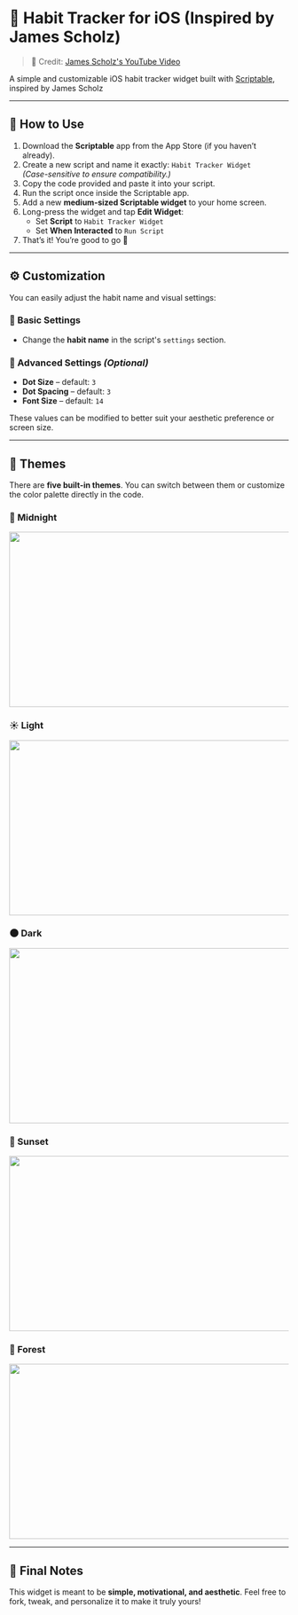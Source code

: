 # 🧠 Habit Tracker for iOS (Inspired by James Scholz)

> 🎥 Credit: [James Scholz's YouTube Video](https://youtu.be/Cu-IMFl37LA?t=138)

A simple and customizable iOS habit tracker widget built with [Scriptable](https://scriptable.app), inspired by James Scholz

---

## 📲 How to Use

1. Download the **Scriptable** app from the App Store (if you haven’t already).
2. Create a new script and name it exactly: `Habit Tracker Widget`  
   *(Case-sensitive to ensure compatibility.)*
3. Copy the code provided and paste it into your script.
4. Run the script once inside the Scriptable app.
5. Add a new **medium-sized Scriptable widget** to your home screen.
6. Long-press the widget and tap **Edit Widget**:
   - Set **Script** to `Habit Tracker Widget`
   - Set **When Interacted** to `Run Script`
7. That’s it! You’re good to go 🙌

---

## ⚙️ Customization

You can easily adjust the habit name and visual settings:

### 📝 Basic Settings
- Change the **habit name** in the script's `settings` section.

### 🔧 Advanced Settings *(Optional)*
- **Dot Size** – default: `3`
- **Dot Spacing** – default: `3`
- **Font Size** – default: `14`

These values can be modified to better suit your aesthetic preference or screen size.

---

## 🎨 Themes

There are **five built-in themes**. You can switch between them or customize the color palette directly in the code.

### 🌌 Midnight
<img src="https://github.com/user-attachments/assets/1257282b-5f35-4c78-884a-4425d97934a7" width="562" height="316">

### ☀️ Light
<img src="https://github.com/user-attachments/assets/8113b7f4-c805-4499-b03a-e39a19fee4c5" width="562" height="316">

### 🌑 Dark
<img src="https://github.com/user-attachments/assets/bc55d9d8-1050-4a5b-b7a3-af32ab1d68b5" width="562" height="316">

### 🌇 Sunset
<img src="https://github.com/user-attachments/assets/c92a5d22-b85a-4715-9e11-aab051db43df" width="562" height="316">

### 🌲 Forest
<img src="https://github.com/user-attachments/assets/05f957dc-4ab3-4730-a1c8-c17d82f82f16" width="562" height="316">

---

## 🙌 Final Notes

This widget is meant to be **simple, motivational, and aesthetic**. Feel free to fork, tweak, and personalize it to make it truly yours!
